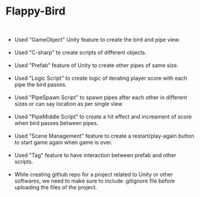 # Flappy-Bird
<br/>
<ul>

<li>Used "GameObject" Unity feature to create the bird and pipe view.</li><br/>

<li>Used "C-sharp" to create scripts of different objects.</li><br/>

<li>Used "Prefab" feature of Unity to create other pipes of same size.</li><br/>

<li>Used "Logic Script" to create logic of iterating player score with each pipe the bird passes.</li><br/>

<li>Used "PipeSpawn Script" to spawn pipes after each other in different sizes or can say location as per single view.</li><br/>

<li>Used "PipeMiddle Script" to create a hit effect and increament of score when bird passes between pipes.</li><br/>

<li>Used "Scene Management" feature to create a restart/play-again button to start game again when game is over.</li><br/>

<li>Used "Tag" feature to have interaction between prefab and other scripts.</li><br/>

<li>While creating github repo for a project related to Unity or other softwares, we need to make sure to include .gitignore file before uploading the files of the project.</li>
</ul>